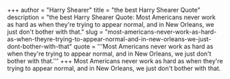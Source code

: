 +++
author = "Harry Shearer"
title = "the best Harry Shearer Quote"
description = "the best Harry Shearer Quote: Most Americans never work as hard as when they're trying to appear normal, and in New Orleans, we just don't bother with that."
slug = "most-americans-never-work-as-hard-as-when-theyre-trying-to-appear-normal-and-in-new-orleans-we-just-dont-bother-with-that"
quote = '''Most Americans never work as hard as when they're trying to appear normal, and in New Orleans, we just don't bother with that.'''
+++
Most Americans never work as hard as when they're trying to appear normal, and in New Orleans, we just don't bother with that.
